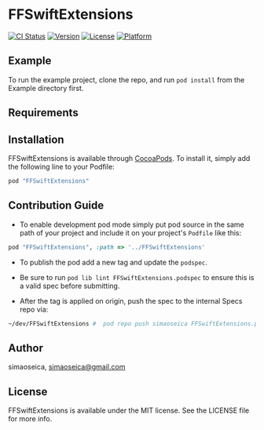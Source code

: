# FFSwiftExtensions

[![CI Status](http://img.shields.io/travis/simaoseica/FFSwiftExtensions.svg?style=flat)](https://travis-ci.org/simaoseica/FFSwiftExtensions)
[![Version](https://img.shields.io/cocoapods/v/FFSwiftExtensions.svg?style=flat)](http://cocoapods.org/pods/FFSwiftExtensions)
[![License](https://img.shields.io/cocoapods/l/FFSwiftExtensions.svg?style=flat)](http://cocoapods.org/pods/FFSwiftExtensions)
[![Platform](https://img.shields.io/cocoapods/p/FFSwiftExtensions.svg?style=flat)](http://cocoapods.org/pods/FFSwiftExtensions)

## Example

To run the example project, clone the repo, and run `pod install` from the Example directory first.

## Requirements

## Installation

FFSwiftExtensions is available through [CocoaPods](http://cocoapods.org). To install
it, simply add the following line to your Podfile:

```ruby
pod "FFSwiftExtensions"
```


## Contribution Guide

* To enable development pod mode simply put pod source in the same path of your project and include it on your project's `Podfile` like this:

```ruby
pod "FFSwiftExtensions", :path => '../FFSwiftExtensions'
```

* To publish the pod add a new tag and update the `podspec`.

* Be sure to run `pod lib lint FFSwiftExtensions.podspec` to ensure this is a valid spec before submitting.

* After the tag is applied on origin, push the spec to the internal Specs repo via:

```bash
~/dev/FFSwiftExtensions #  pod repo push simaoseica FFSwiftExtensions.podspec  --private
```

## Author

simaoseica, simaoseica@gmail.com

## License

FFSwiftExtensions is available under the MIT license. See the LICENSE file for more info.
